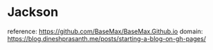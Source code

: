 # Jackson
reference: https://github.com/BaseMax/BaseMax.Github.io
domain: https://blog.dineshprasanth.me/posts/starting-a-blog-on-gh-pages/
